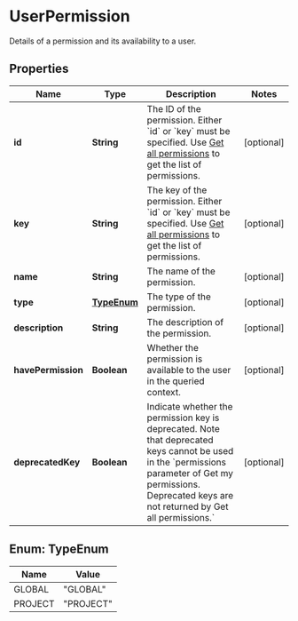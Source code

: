 

# UserPermission

Details of a permission and its availability to a user.

## Properties

Name | Type | Description | Notes
------------ | ------------- | ------------- | -------------
**id** | **String** | The ID of the permission. Either &#x60;id&#x60; or &#x60;key&#x60; must be specified. Use [Get all permissions](#api-rest-api-3-permissions-get) to get the list of permissions. |  [optional]
**key** | **String** | The key of the permission. Either &#x60;id&#x60; or &#x60;key&#x60; must be specified. Use [Get all permissions](#api-rest-api-3-permissions-get) to get the list of permissions. |  [optional]
**name** | **String** | The name of the permission. |  [optional]
**type** | [**TypeEnum**](#TypeEnum) | The type of the permission. |  [optional]
**description** | **String** | The description of the permission. |  [optional]
**havePermission** | **Boolean** | Whether the permission is available to the user in the queried context. |  [optional]
**deprecatedKey** | **Boolean** | Indicate whether the permission key is deprecated. Note that deprecated keys cannot be used in the &#x60;permissions parameter of Get my permissions. Deprecated keys are not returned by Get all permissions.&#x60; |  [optional]



## Enum: TypeEnum

Name | Value
---- | -----
GLOBAL | &quot;GLOBAL&quot;
PROJECT | &quot;PROJECT&quot;



